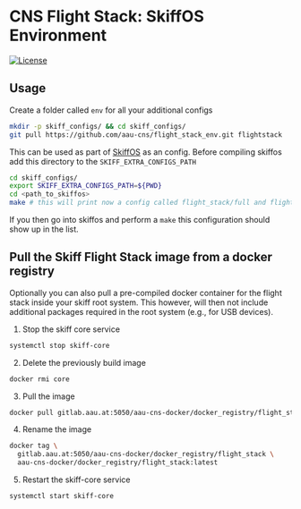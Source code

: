 # CNS Flight Stack: SkiffOS Environment


[![License](https://img.shields.io/badge/License-AAUCNS-informational.svg)](https://github.com/aau-cns/flight_stack_env/blob/main/LICENSE)


## Usage

Create a folder called `env` for all your additional configs

```bash
mkdir -p skiff_configs/ && cd skiff_configs/
git pull https://github.com/aau-cns/flight_stack_env.git flightstack
```

This can be used as part of [SkiffOS](https://github.com/skiffos/skiffos) as an config. Before compiling skiffos add this directory to the `SKIFF_EXTRA_CONFIGS_PATH`

```bash
cd skiff_configs/
export SKIFF_EXTRA_CONFIGS_PATH=${PWD}
cd <path_to_skiffos>
make # this will print now a config called flight_stack/full and flight_stack/virtual
```

If you then go into skiffos and perform a `make` this configuration should show up in the list.

## Pull the Skiff Flight Stack image from a docker registry

Optionally you can also pull a pre-compiled docker container for the flight stack inside your skiff root system. This however, will then not include additional packages required in the root system (e.g., for USB devices).

1. Stop the skiff core service

```sh
systemctl stop skiff-core
```

2. Delete the previously build image

```sh
docker rmi core
```

3. Pull the image

```sh
docker pull gitlab.aau.at:5050/aau-cns-docker/docker_registry/flight_stack:latest
```
4. Rename the image

```sh
docker tag \
  gitlab.aau.at:5050/aau-cns-docker/docker_registry/flight_stack \
  aau-cns-docker/docker_registry/flight_stack:latest
```

5. Restart the skiff-core service

```sh
systemctl start skiff-core
```

